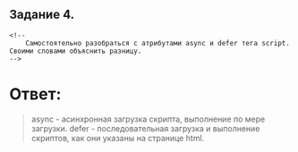Задание 4.
----------
    <!--
    	Самостоятельно разобраться с атрибутами async и defer тега script. Своими словами объяснить разницу.
    -->

# Ответ:
>async - асинхронная загрузка скрипта, выполнение по мере загрузки.
>defer - последовательная загрузка и выполнение скриптов, как они указаны на странице html.